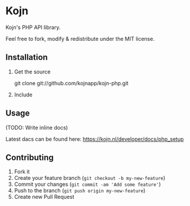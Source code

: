 # Kojn

Kojn's PHP API library.

Feel free to fork, modify & redistribute under the MIT license.

## Installation

1) Get the source

    git clone git://github.com/kojnapp/kojn-php.git

2) Include

    <?php include_onnce('kojn.php'); ?>


## Usage

(TODO: Write inline docs)

Latest dacs can be found here: https://kojn.nl/developer/docs/php_setup

## Contributing

1. Fork it
2. Create your feature branch (`git checkout -b my-new-feature`)
3. Commit your changes (`git commit -am 'Add some feature'`)
4. Push to the branch (`git push origin my-new-feature`)
5. Create new Pull Request

